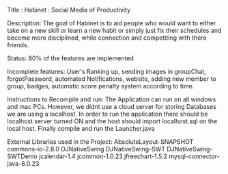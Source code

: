 Title : Habinet : Social Media of Productivity

Description: The goal of Habinet is to aid people who would want to either take on a new skill or learn a new habit 
or simply just fix their schedules and become more disciplined, while connection and competiting with there friends.


Status: 80% of the features are implemented

Incomplete features: User's Ranking up, sending images in groupChat, forgotPassword, automated Notifications, 
website, adding new member to group, badges, automatic score penalty system according to time.

Instructions to Recompile and run: The Application can run on all windows and mac PCs. However, we didnt use a cloud server for storing Databases
we are using a localhost. In order to run the application there should be localhost server turned ON and the host should import localhost.sql on the local host.
Finally compile and run the Launcher.java


External Libraries used in the Project:
AbsoluteLayout-SNAPSHOT
commons-io-2.8.0
DJNativeSwing
DJNativeSwing-SWT
DJNativeSwing-SWTDemo
jcalendar-1.4
jcommon-1.0.23
jfreechart-1.5.2
mysql-connector-java-8.0.23
